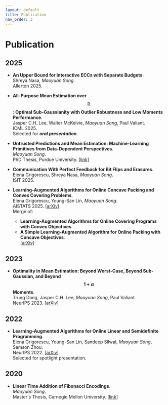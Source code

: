 ```yaml
---
layout: default
title: Publication
nav_order: 3
---
```


<script
  src="https://cdn.mathjax.org/mathjax/latest/MathJax.js?config=TeX-AMS-MML_HTMLorMML"
  type="text/javascript">
</script>

# Publication

## 2025

- **An Upper Bound for Interactive ECCs with Separate Budgets**.  
Shreya Nasa, *Maoyuan Song*.  
Allerton 2025.

- **All-Purpose Mean Estimation over $$\mathbb{R}$$: Optimal Sub-Gaussianity with Outlier Robustness and Low Moments Performance**.  
Jasper C.H. Lee, Walter McKelvie, *Maoyuan Song*, Paul Valiant.  
ICML 2025.  
Selected for ***oral presentation***.

- **Untrusted Predictions and Mean Estimation: Machine-Learning Primitives from Data-Dependent Perspectives**.  
*Maoyuan Song*.  
PhD Thesis, Purdue University. [[link]](https://hammer.purdue.edu/articles/thesis/Untrusted_Predictions_and_Mean_Estimation_Machine-Learning_Primitives_from_Data-Dependent_Perspectives/28886873?file=54026918)

- **Communication With Perfect Feedback for Bit Flips and Erasures**.  
Elena Grigorescu, Shreya Nasa, *Maoyuan Song*.  
ISIT 2025.

- **Learning-Augmented Algorithms for Online Concave Packing and Convex Covering Problems**.  
Elena Grigorescu, Young-San Lin, *Maoyuan Song*.  
AISTATS 2025. [[arXiv]](https://arxiv.org/abs/2411.08332)  
Merge of:
  - **Learning-Augmented Algorithms for Online Covering Programs with Convex Objectives**.  
  - **A Simple Learning-Augmented Algorithm for Online Packing with Concave Objectives**.  
  [[arXiv]](https://arxiv.org/abs/2406.03574)

## 2023

- **Optimality in Mean Estimation: Beyond Worst-Case, Beyond Sub-Gaussian, and Beyond $$1 + \alpha$$ Moments**.  
Trung Dang, Jasper C.H. Lee, *Maoyuan Song*, Paul Valiant.  
NeurIPS 2023. [[arXiv]](https://arxiv.org/abs/2311.12784)

## 2022

- **Learning-Augmented Algorithms for Online Linear and Semidefinite Programming**.  
Elena Grigorescu, Young-San Lin, Sandeep Silwal, *Maoyuan Song*, Samson Zhou.  
NeurIPS 2022. [[arXiv]](https://arxiv.org/abs/2209.10614)  
Selected for spotlight presentation.

## 2020

- **Linear Time Addition of Fibonacci Encodings**.  
*Maoyuan Song*.    
Master's Thesis, Carnegie Mellon University. [[link]](http://reports-archive.adm.cs.cmu.edu/anon/2020/CMU-CS-20-118.pdf)
